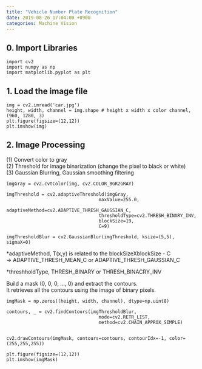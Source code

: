 ```yaml
---
title: "Vehicle Number Plate Recognition"
date: 2019-08-26 17:04:00 +0900
categories: Machine Vision
---
```


## 0. Import Libraries
```
import cv2
import numpy as np
import matplotlib.pyplot as plt
```

## 1. Load the image file
```
img = cv2.imread('car.jpg')
height, width, channel = img.shape # height x width x color channel, (960, 1280, 3)
plt.figure(figsize=(12,12))
plt.imshow(img)
```

## 2. Image Processing
(1) Convert color to gray     
(2) Threshold for image binarization (change the pixel to black or white)     
(3) Gaussian Blurring, Gaussian smoothing filtering     
```
imgGray = cv2.cvtColor(img, cv2.COLOR_BGR2GRAY)

imgThreshold = cv2.adaptiveThreshold(imgGray,
                                  maxValue=255.0,
                                  adaptiveMethod=cv2.ADAPTIVE_THRESH_GAUSSIAN_C,
                                  thresholdType=cv2.THRESH_BINARY_INV,
                                  blockSize=19,
                                  C=9)
                                  
imgThresholdBlur = cv2.GaussianBlur(imgThreshold, ksize=(5,5), sigmaX=0)                          
```

*adaptiveMethod, T(x,y) is related to the blockSizeXblockSize - C      
-> ADAPTIVE_THRESH_MEAN_C or ADAPTIVE_THRESH_GAUSSIAN_C     

*threshholdType, THRESH_BINARY or THRESH_BINACRY_INV


Build a mask (0, 0, 0, ..., 0) and extract the contours.      
It retrieves all the contours using the image of binary pixels.
```
imgMask = np.zeros((height, width, channel), dtype=np.uint8)

contours, _ = cv2.findContours(imgThresholdBlur,
                                  mode=cv2.RETR_LIST,
                                  method=cv2.CHAIN_APPROX_SIMPLE)


cv2.drawContours(imgMask, contours=contours, contourIdx=-1, color=(255,255,255))

plt.figure(figsize=(12,12))
plt.imshow(imgMask)
```
